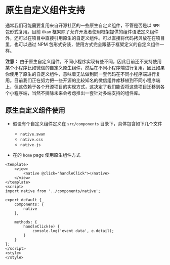 # 原生自定义组件支持

通常我们可能需要复用来自开源社区的一些原生自定义组件，不管是否是以 `NPM` 包形式复用。目前 `Okam` 框架除了允许开发者使用框架提供的组件语法定义组件外，还可以在项目中直接引用原生的自定义组件。可以直接将代码拷贝放在在项目里，也可以通过 NPM 包形式安装，使用方式完全跟基于框架定义的自定义组件一样。

**注意：** 由于原生自定义组件，不同小程序实现有些不同，因此目前还不支持使用某个小程序比如微信的自定义原生组件，然后在不同小程序端进行复用，因此如果你使用了原生的自定义组件，意味着无法做到同一套代码在不同小程序端进行复用。目前我们正在努力把一些开源的比较知名的微信组件库移植到不同小程序端上，但这依赖于各个开源项目的实现方式，这决定了我们能否将这些项目迁移到各个小程序端，当然不排除未来会考虑推出一套针对多端支持的组件库。

## 原生自定义组件使用

* 假设有个自定义组件定义在 `src/components` 目录下，具体包含如下几个文件

    * `native.swan`
    * `native.css`
    * `native.js`

* 在的 `home` page 使用原生组件方式

```pages/home.vue
<template>
    <view>
        <native @click="handleClick"></native>
    </view>
</template>
<script>
import native from '../components/native';

export default {
    components: {
        native
    },

    methods: {
        handleClick(e) {
            console.log('event data', e.detail);
        }
    }
};
</script>
<style>
</style>
```
